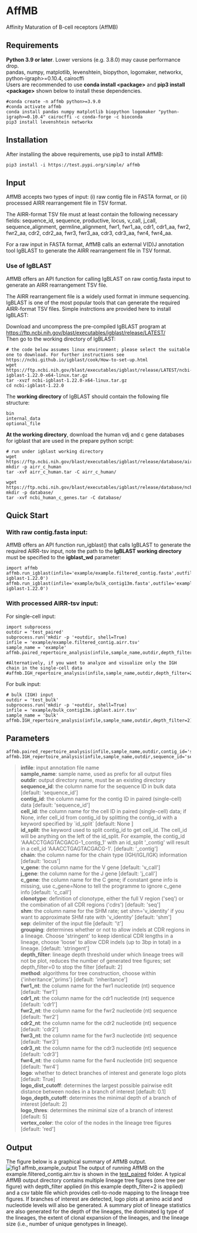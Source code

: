 # AffMB
Affinity Maturation of B-cell receptors (AffMB)

## Requirements
**Python 3.9 or later**. Lower versions (e.g. 3.8.0) may cause performance drop. \
pandas, numpy, matplotlib, levenshtein, biopython, logomaker, networkx, python-igraph>=0.10.4, cairocffi \
Users are recommended to use **conda install \<package\>** and **pip3 install \<package\>** shown below to install these dependencies.
```
#conda create -n affmb python>=3.9.0
#conda activate affmb
conda install pandas numpy matplotlib biopython logomaker "python-igraph>=0.10.4" cairocffi -c conda-forge -c bioconda
pip3 install levenshtein networkx
```
## Installation
After installing the above requirements, use pip3 to install AffMB:
```
pip3 install -i https://test.pypi.org/simple/ affmb
```
## Input
AffMB accepts two types of input: (i) raw contig file in FASTA format, or (ii) processed AIRR rearrangement file in TSV format. 

The AIRR-format TSV file must at least contain the following necessary fields: sequence_id, sequence, productive, locus, v_call, j_call, sequence_alignment, germline_alignment, fwr1, fwr1_aa, cdr1, cdr1_aa, fwr2, fwr2_aa, cdr2, cdr2_aa, fwr3, fwr3_aa, cdr3, cdr3_aa, fwr4, fwr4_aa.

For a raw input in FASTA format, AffMB calls an external V(D)J annotation tool IgBLAST to generate the AIRR rearrangement file in TSV format. 

### Use of IgBLAST
AffMB offers an API function for calling IgBLAST on raw contig.fasta input to generate an AIRR rearrangement TSV file. 

The AIRR rearrangement file is a widely used format in immune sequencing. IgBLAST is one of the most popular tools that can generate the required AIRR-format TSV files. Simple instrctions are provided here to install IgBLAST: 

Download and uncompress the pre-compiled IgBLAST program at https://ftp.ncbi.nih.gov/blast/executables/igblast/release/LATEST/ \
Then go to the working directory of IgBLAST:
```
# the code below assumes linux environment; please select the suitable one to download. For further instructions see https://ncbi.github.io/igblast/cook/How-to-set-up.html
wget https://ftp.ncbi.nih.gov/blast/executables/igblast/release/LATEST/ncbi-igblast-1.22.0-x64-linux.tar.gz
tar -xvzf ncbi-igblast-1.22.0-x64-linux.tar.gz
cd ncbi-igblast-1.22.0
```
The **working directory** of IgBLAST should contain the following file structure:
```
bin
internal_data
optional_file 
```
**At the working directory**, download the human vdj and c gene databases for igblast that are used in the prepare python script: 
```
# run under igblast working directory
wget https://ftp.ncbi.nih.gov/blast/executables/igblast/release/database/airr/airr_c_human.tar
mkdir -p airr_c_human
tar -xvf airr_c_human.tar -C airr_c_human/

wget https://ftp.ncbi.nih.gov/blast/executables/igblast/release/database/ncbi_human_c_genes.tar
mkdir -p database/
tar -xvf ncbi_human_c_genes.tar -C database/
```

## Quick Start
### With raw contig.fasta input:
AffMB offers an API function run_igblast() that calls IgBLAST to generate the required AIRR-tsv input, note the path to the **IgBLAST working directory** must be specified to the **igblast_wd** parameter:
```
import affmb
affmb.run_igblast(infile='example/example.filtered_contig.fasta',outfile='example/example.filtered_contig.airr.tsv',igblast_wd='/mnt/Software/ncbi-igblast-1.22.0')
affmb.run_igblast(infile='example/bulk_contig13m.fasta',outfile='example/bulk_contig13m.igblast.airr.tsv',igblast_wd='/mnt/Software/ncbi-igblast-1.22.0')
```

### With processed AIRR-tsv input:
For single-cell input:
```
import subprocess
outdir = 'test_paired'
subprocess.run('mkdir -p '+outdir, shell=True)
infile = 'example/example.filtered_contig.airr.tsv'
sample_name = 'example'
affmb.paired_repertoire_analysis(infile,sample_name,outdir,depth_filter=2)

#Alternatively, if you want to analyze and visualize only the IGH chain in the single-cell data
#affmb.IGH_repertoire_analysis(infile,sample_name,outdir,depth_filter=2)
```
For bulk input:
```
# bulk (IGH) input
outdir = 'test_bulk'
subprocess.run('mkdir -p '+outdir, shell=True)
infile = 'example/bulk_contig13m.igblast.airr.tsv'
sample_name = 'bulk'
affmb.IGH_repertoire_analysis(infile,sample_name,outdir,depth_filter=2)
```
## Parameters
```
affmb.paired_repertoire_analysis(infile,sample_name,outdir,contig_id='sequence_id',cell_id=None,id_split='_contig',chain='locus',v_gene='v_call',j_gene='j_call',c_gene='c_call',clonotype='seq',shm='infer',sep='\t',grouping='stringent',depth_filter=2,method='inheritance',cdr1_nt='cdr1',cdr2_nt='cdr2',cdr3_nt='cdr3',fwr1_nt='fwr1',fwr2_nt='fwr2',fwr3_nt='fwr3',fwr4_nt='fwr4',logo=True,logo_dist_cutoff=0.1,logo_depth_cutoff=2,logo_thres=5,vertex_color='red')
affmb.IGH_repertoire_analysis(infile,sample_name,outdir,sequence_id='sequence_id',chain='locus',v_gene='v_call',j_gene='j_call',c_gene='c_call',clonotype='seq',shm='infer',sep='\t',grouping='stringent',depth_filter=2,method='inheritance',cdr1_nt='cdr1',cdr2_nt='cdr2',cdr3_nt='cdr3',fwr1_nt='fwr1',fwr2_nt='fwr2',fwr3_nt='fwr3',fwr4_nt='fwr4',logo=True,logo_dist_cutoff=0.1,logo_depth_cutoff=2,logo_thres=5,vertex_color='red')
```
>**infile**: input annotation file name \
**sample_name**: sample name, used as prefix for all output files \
**outdir**: output directory name, must be an existing directory \
**sequence_id**: the column name for the sequence ID in bulk data \[default: 'sequence_id'\] \
**contig_id**: the column name for the contig ID in paired (single-cell) data \[default: 'sequence_id'\] \
**cell_id**: the column name for the cell ID in paired (single-cell) data; if None, infer cell_id from contig_id by splitting the contig_id with a keyword specified by \`id_split\` \[default: None \] \
**id_split**: the keyword used to split contig_id to get cell_id. The cell_id will be anything on the left of the id_split. For example, the contig_id 'AAACCTGAGTACGACG-1_contig_1' with an id_split '_contig' will result in a cell_id 'AAACCTGAGTACGACG-1'. \[default: '_contig'\] \
**chain**: the column name for the chain type (IGH/IGL/IGK) information \[default: 'locus'\] \
**v_gene**: the column name for the V gene \[default: 'v_call'\] \
**j_gene**: the column name for the J gene \[default: 'j_call'\] \
**c_gene**: the column name for the C gene; if constant gene info is missing, use c_gene=None to tell the programme to ignore c_gene info \[default: 'c_call'\] \
**clonotype**: definition of clonotype, either the full V region ('seq') or the combination of all CDR regions ('cdrs') \[default: 'seq'\] \
**shm**: the column name for the SHM rate; set shm='v_identity' if you want to approximate SHM rate with 'v_identity' \[default: 'shm'\] \
**sep**: delimiter of the input file \[default: '\t'\] \
**grouping**: determines whether or not to allow indels at CDR regions in a lineage. Choose 'stringent' to keep identical CDR lengths in a lineage, choose 'loose' to allow CDR indels (up to 3bp in total) in a lineage. \[default: 'stringent'\] \
**depth_filter**: lineage depth threshold under which lineage trees will not be plot, reduces the number of generated tree figures; set depth_filter=0 to stop the filter \[default: 2\] \
**method**: algorithms for tree construction, choose within {'inheritance','prims'} \[default: 'inheritance'\] \
**fwr1_nt**: the column name for the fwr1 nucleotide (nt) sequence \[default: 'fwr1'\] \
**cdr1_nt**: the column name for the cdr1 nucleotide (nt) sequence \[default: 'cdr1'\] \
**fwr2_nt**: the column name for the fwr2 nucleotide (nt) sequence \[default: 'fwr2'\] \
**cdr2_nt**: the column name for the cdr2 nucleotide (nt) sequence \[default: 'cdr2'\] \
**fwr3_nt**: the column name for the fwr3 nucleotide (nt) sequence \[default: 'fwr3'\] \
**cdr3_nt**: the column name for the cdr3 nucleotide (nt) sequence \[default: 'cdr3'\] \
**fwr4_nt**: the column name for the fwr4 nucleotide (nt) sequence \[default: 'fwr4'\] \
**logo**: whether to detect branches of interest and generate logo plots \[default: True\] \
**logo_dist_cutoff**: determines the largest possible pairwise edit distance between nodes in a branch of interest \[default: 0.1\] \
**logo_depth_cutoff**: determines the minimal depth of a branch of interest \[default: 2\] \
**logo_thres**: determines the minimal size of a branch of interest \[default: 5\] \
**vertex_color**: the color of the nodes in the lineage tree figures \[default: 'red'\]

## Output
The figure below is a graphical summary of AffMB output.
![fig1 affmb_example_output](https://github.com/user-attachments/assets/cdddf94c-14f2-46af-9c29-9fea7081cc75)
The output of running AffMB on the example.filtered_contig.airr.tsv is shown in the [test_paired](test_paired) folder. A typical AffMB output directory contains multiple lineage tree figures (one tree per figure) with depth_filter applied (in this example depth_filter=2 is applied) and a csv table file which provides cell-to-node mapping to the lineage tree figures. If branches of interest are detected, logo plots at amino acid and nucleotide levels will also be generated. A summary plot of lineage statistics are also generated for the depth of the lineages, the dominated Ig type of the lineages, the extent of clonal expansion of the lineages, and the lineage size (i.e., number of unique genotypes in lineage).
